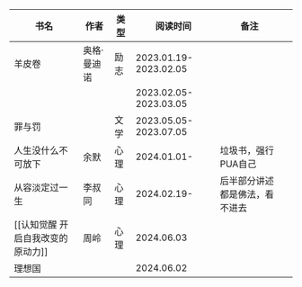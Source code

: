 
| 书名                  | 作者     | 类型  | 阅读时间                  | 备注              |     |
| ------------------- | ------ | --- | --------------------- | --------------- | --- |
| 羊皮卷                 | 奥格·曼迪诺 | 励志  | 2023.01.19-2023.02.05 |                 |     |
|                     |        |     | 2023.02.05-2023.03.05 |                 |     |
| 罪与罚                 |        | 文学  | 2023.05.05-2023.07.05 |                 |     |
| 人生没什么不可放下           | 余默     | 心理  | 2024.01.01-           | 垃圾书，强行PUA自己     |     |
| 从容淡定过一生             | 李叔同    | 心理  | 2024.02.19-           | 后半部分讲述都是佛法，看不进去 |     |
| [[认知觉醒 开启自我改变的原动力]] | 周岭     | 心理  | 2024.06.03            |                 |     |
| 理想国                 |        |     | 2024.06.02            |                 |     |

